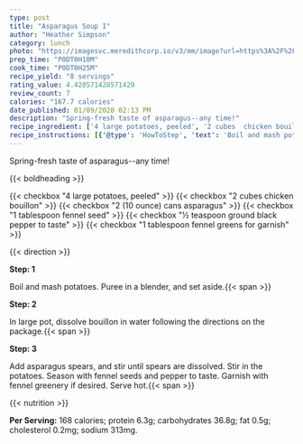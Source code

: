 ```yaml
---
type: post
title: "Asparagus Soup I"
author: "Heather Simpson"
category: lunch
photo: "https://imagesvc.meredithcorp.io/v3/mm/image?url=https%3A%2F%2Fimages.media-allrecipes.com%2Fuserphotos%2F2599498.jpg"
prep_time: "P0DT0H10M"
cook_time: "P0DT0H25M"
recipe_yield: "8 servings"
rating_value: 4.428571428571429
review_count: 7
calories: "167.7 calories"
date_published: 01/09/2020 02:13 PM
description: "Spring-fresh taste of asparagus--any time!"
recipe_ingredient: ['4 large potatoes, peeled', '2 cubes  chicken bouillon', '2 (10 ounce) cans asparagus', '1 tablespoon fennel seed', '½ teaspoon ground black pepper to taste', '1 tablespoon fennel greens for garnish']
recipe_instructions: [{'@type': 'HowToStep', 'text': 'Boil and mash potatoes. Puree in a blender, and set aside.\n'}, {'@type': 'HowToStep', 'text': 'In large pot, dissolve bouillon in water following the directions on the package.\n'}, {'@type': 'HowToStep', 'text': 'Add asparagus spears, and stir until spears are dissolved.  Stir in the potatoes.  Season with fennel seeds and pepper to taste. Garnish with fennel greenery if desired.  Serve hot.\n'}]
---
```


Spring-fresh taste of asparagus--any time! 

{{< boldheading >}}

{{< checkbox "4 large potatoes, peeled" >}}
{{< checkbox "2 cubes  chicken bouillon" >}}
{{< checkbox "2 (10 ounce) cans asparagus" >}}
{{< checkbox "1 tablespoon fennel seed" >}}
{{< checkbox "½ teaspoon ground black pepper to taste" >}}
{{< checkbox "1 tablespoon fennel greens for garnish" >}}


{{< direction >}}

**Step: 1**

Boil and mash potatoes. Puree in a blender, and set aside.{{< span >}}

**Step: 2**

In large pot, dissolve bouillon in water following the directions on the package.{{< span >}}

**Step: 3**

Add asparagus spears, and stir until spears are dissolved.  Stir in the potatoes.  Season with fennel seeds and pepper to taste. Garnish with fennel greenery if desired.  Serve hot.{{< span >}}

{{< nutrition >}}

**Per Serving:** 168 calories; protein 6.3g; carbohydrates 36.8g; fat 0.5g; cholesterol 0.2mg; sodium 313mg.